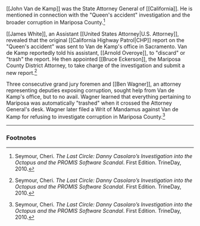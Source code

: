 [[John Van de Kamp]] was the State Attorney General of [[California]]. He is mentioned in connection with the "Queen's accident" investigation and the broader corruption in Mariposa County.[^1]

[[James White]], an Assistant [[United States Attorney|U.S. Attorney]], revealed that the original [[California Highway Patrol|CHP]] report on the "Queen's accident" was sent to Van de Kamp's office in Sacramento. Van de Kamp reportedly told his assistant, [[Arnold Overoye]], to "discard" or "trash" the report. He then appointed [[Bruce Eckerson]], the Mariposa County District Attorney, to take charge of the investigation and submit a new report.[^1]

Three consecutive grand jury foremen and [[Ben Wagner]], an attorney representing deputies exposing corruption, sought help from Van de Kamp's office, but to no avail. Wagner learned that everything pertaining to Mariposa was automatically "trashed" when it crossed the Attorney General's desk. Wagner later filed a Writ of Mandamus against Van de Kamp for refusing to investigate corruption in Mariposa County.[^1]

---
### Footnotes

[^1]: Seymour, Cheri. *The Last Circle: Danny Casolaro’s Investigation into the Octopus and the PROMIS Software Scandal*. First Edition. TrineDay, 2010.